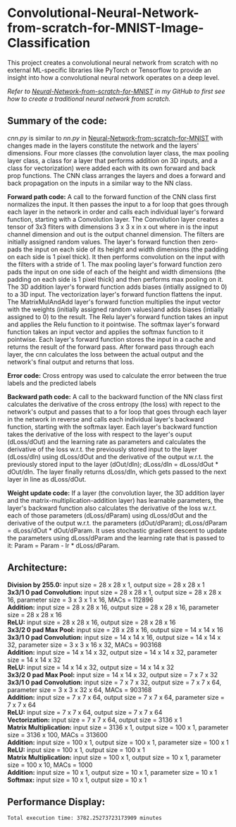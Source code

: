 # Convolutional-Neural-Network-from-scratch-for-MNIST-Image-Classification
This project creates a convolutional neural network from scratch with no external ML-specific libraries like PyTorch or Tensorflow to provide an insight into how a convolutional neural network operates on a deep level.  
  
_Refer to [Neural-Network-from-scratch-for-MNIST](https://github.com/raisaat/Neural-Network-from-scratch-for-MNIST) in my GitHub to first see how to create a traditional neural network from scratch._


## Summary of the code:
_cnn.py_ is similar to _nn.py_ in [Neural-Network-from-scratch-for-MNIST](https://github.com/raisaat/Neural-Network-from-scratch-for-MNIST) with changes made in the layers constitute the network and the layers' dimensions. Four more classes (the convolution layer class, the max pooling layer class, a class for a layer that performs addition on 3D inputs, and a class for vectorization) were added each with its own forward and back prop functions. The CNN class arranges the layers and does a forward and back propagation on the inputs in a similar way to the NN class.

**Forward path code:** A call to the forward function of the CNN class first normalizes the input. It then passes the input to a for loop that goes through each layer in the network in order and calls each individual layer's forward function, starting with a Convolution layer. The Convolution layer creates a tensor of 3x3 fliters with dimensions 3 x 3 x in x out where in is the input channel dimension and out is the output channel dimension. The filters are initially assigned random values. The layer's forward function then zero-pads the input on each side of its height and width dimensions (the padding on each side is 1 pixel thick). It then performs convolution on the input with the filters with a stride of 1. The max pooling layer's forward function zero pads the input on one side of each of the height and width dimensions (the padding on each side is 1 pixel thick) and then performs max pooling on it. The 3D addition layer's forward function adds biases (intially assigned to 0) to a 3D input. The vectorization layer's forward function flattens the input. The MatrixMulAndAdd layer's forward function multiplies the input vector with the weights (initially assigned random values)and adds biases (intially assigned to 0) to the result. The Relu layer's forward function takes an input and applies the Relu function to it pointwise. The softmax layer's forward function takes an input vector and  applies the softmax function to it pointwise. Each layer's forward function stores the input in a cache and returns the result of the forward pass. After forward pass through each layer, the cnn calculates the loss between the actual output and the network's final output and returns that loss.

**Error code:** Cross entropy was used to calculate the error between the true labels and the predicted labels

**Backward path code:** A call to the backward function of the NN class first calculates the derivative of the cross entropy (the loss) with repect to the network's output and passes that to a for loop that goes through each layer in the network in reverse and calls each individual layer's backward function, starting with the softmax layer. Each layer's backward function takes the derivative of the loss with respect to the layer's ouput (dLoss/dOut) and the learning rate as parameters and calculates the derivative of the loss w.r.t. the previously stored input to the layer (dLoss/dIn) using dLoss/dOut and the derivative of the output w.r.t. the previously stored input to the layer (dOut/dIn); dLoss/dIn = dLoss/dOut * dOut/dIn. The layer finally returns dLoss/dIn, which gets passed to the next layer in line as dLoss/dOut. 

**Weight update code:** If a layer (the convolution layer, the 3D addition layer and the matrix-multiplication-addition layer) has learnable parameters, the layer's backward function also calculates the derivative of the loss w.r.t. each of those parameters (dLoss/dParam) using dLoss/dOut and the derivative of the output w.r.t. the parameters (dOut/dParam); dLoss/dParam = dLoss/dOut * dOut/dParam. It uses stochastic gradient descent to update the parameters using dLoss/dParam and the learning rate that is passed to it: 
Param = Param - lr * dLoss/dParam.

## Architecture:

 **Division by 255.0:** input size = 28 x 28 x 1, output size = 28 x 28 x 1  
 **3x3/1 0 pad Convolution:** input size = 28 x 28 x 1, output size = 28 x 28 x 16, parameter size = 3 x 3 x 1 x 16, MACs = 112896  
 **Addition:** input size = 28 x 28 x 16, output size = 28 x 28 x 16, parameter size = 28 x 28 x 16  
 **ReLU:** input size = 28 x 28 x 16, output size = 28 x 28 x 16  
 **3x3/2 0 pad Max Pool:** input size = 28 x 28 x 16, output size = 14 x 14 x 16  
 **3x3/1 0 pad Convolution:** input size = 14 x 14 x 16, output size = 14 x 14 x 32, parameter size = 3 x 3 x 16 x 32, MACs = 903168  
 **Addition:** input size = 14 x 14 x 32, output size = 14 x 14 x 32, parameter size = 14 x 14 x 32  
 **ReLU:** input size = 14 x 14 x 32, output size = 14 x 14 x 32  
 **3x3/2 0 pad Max Pool:** input size = 14 x 14 x 32, output size = 7 x 7 x 32  
 **3x3/1 0 pad Convolution:** input size = 7 x 7 x 32, output size = 7 x 7 x 64, parameter size = 3 x 3 x 32 x 64, MACs = 903168  
 **Addition:** input size = 7 x 7 x 64, output size = 7 x 7 x 64, parameter size = 7 x 7 x 64  
 **ReLU:** input size = 7 x 7 x 64, output size = 7 x 7 x 64  
 **Vectorization:** input size = 7 x 7 x 64, output size = 3136 x 1  
 **Matrix Multiplication:** input size = 3136 x 1, output size = 100 x 1, parameter size = 3136 x 100, MACs = 313600  
 **Addition:** input size = 100 x 1, output size = 100 x 1, parameter size = 100 x 1  
 **ReLU:** input size = 100 x 1, output size = 100 x 1  
 **Matrix Multiplication:** input size = 100 x 1, output size = 10 x 1, parameter size = 100 x 10, MACs = 1000  
 **Addition:** input size = 10 x 1, output size = 10 x 1, parameter size = 10 x 1  
 **Softmax:** input size = 10 x 1, output size = 10 x 1
 
 ## Performance Display:
 `Total execution time: 3782.25273723173909 minutes`
